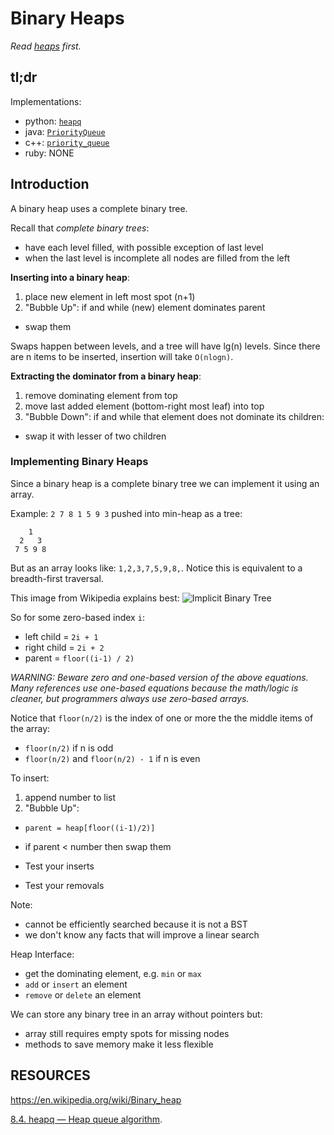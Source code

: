 ---
---

Binary Heaps
============

_Read [heaps](heaps.md) first._

## tl;dr

Implementations:
- python: [`heapq`](https://docs.python.org/2/library/heapq.html)
- java: [`PriorityQueue`](https://docs.oracle.com/javase/7/docs/api/java/util/PriorityQueue.html)
- c++: [`priority_queue`](http://www.cplusplus.com/reference/queue/priority_queue/)
- ruby: NONE

## Introduction

A binary heap uses a complete binary tree.

Recall that _complete binary trees_:
- have each level filled, with possible exception of last level
- when the last level is incomplete all nodes are filled from the left

**Inserting into a binary heap**:
1. place new element in left most spot (n+1)
2. "Bubble Up": if and while (new) element dominates parent
  - swap them

Swaps happen between levels, and a tree will have lg(n) levels.
Since there are n items to be inserted, insertion will take `O(nlogn)`.

**Extracting the dominator from a binary heap**:
1. remove dominating element from top
2. move last added element (bottom-right most leaf) into top
3. "Bubble Down": if and while that element does not dominate its children:
  - swap it with lesser of two children

### Implementing Binary Heaps

Since a binary heap is a complete binary tree we can implement it using an array.

Example: `2 7 8 1 5 9 3` pushed into min-heap as a tree:
```
    1
  2   3
 7 5 9 8
```

But as an array looks like: `1,2,3,7,5,9,8,`.
Notice this is equivalent to a breadth-first traversal.

This image from Wikipedia explains best:
![Implicit Binary Tree](https://upload.wikimedia.org/wikipedia/commons/8/86/Binary_tree_in_array.svg)

So for some zero-based index `i`:
  - left child = `2i + 1`
  - right child = `2i + 2`
  - parent = `floor((i-1) / 2)`

_WARNING: Beware zero and one-based version of the above equations.
Many references use one-based equations because the math/logic is cleaner,
but programmers always use zero-based arrays._

Notice that `floor(n/2)` is the index of one or more the the middle items of the array:
  - `floor(n/2)` if n is odd
  - `floor(n/2)` and `floor(n/2) - 1` if n is even

To insert:
1. append number to list
2. "Bubble Up":
  - `parent = heap[floor((i-1)/2)]`
  - if parent < number then swap them

- Test your inserts
- Test your removals

Note:
  - cannot be efficiently searched because it is not a BST
  - we don't know any facts that will improve a linear search

Heap Interface:
- get the dominating element, e.g. `min` or `max`
- `add` or `insert` an element
- `remove` or `delete` an element

We can store any binary tree in an array without pointers but:
- array still requires empty spots for missing nodes
- methods to save memory make it less flexible

## RESOURCES

https://en.wikipedia.org/wiki/Binary_heap

[8.4. heapq — Heap queue algorithm](https://docs.python.org/2/library/heapq.html).